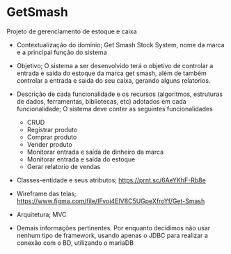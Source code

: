 # GetSmash
Projeto de gerenciamento de estoque e caixa
* Contextualização do domínio;
	Get Smash Stock System, nome da marca e a principal função do sistema
* Objetivo;
	O sistema a ser desenvolvido terá o objetivo de controlar a entrada e saída do estoque da marca get smash, além de também controlar a entrada e saida do seu caixa, gerando alguns relatorios.
* Descrição de cada funcionalidade e os recursos (algoritmos, estruturas de dados, ferramentas, bibliotecas, etc) adotados em cada funcionalidade;
	O sistema deve conter as seguintes funcionalidades
	
	- CRUD
	- Registrar produto
	- Comprar produto
	- Vender produto
	- Monitorar entrada e saída de dinheiro da marca
	- Monitorar entrada e saída do estoque
	- Gerar relatorio de vendas

* Classes-entidade e seus atributos;
	https://prnt.sc/6AeYKhF-Rb8e
* Wireframe das telas;
	https://www.figma.com/file/IFvoj4EIV8C5UGpeXfroYf/Get-Smash
* Arquitetura;
	MVC
* Demais informações pertinentes.
  Por enquanto decidimos não usar nenhum tipo de framework, usando apenas o JDBC para realizar a conexão com o BD, utilizando o mariaDB
